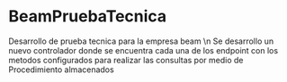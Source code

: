 # BeamPruebaTecnica
 Desarrollo de prueba tecnica para la empresa beam \n
Se desarrollo un nuevo controlador donde se encuentra cada una de los endpoint con los metodos configurados para realizar las consultas por medio de Procedimiento almacenados
